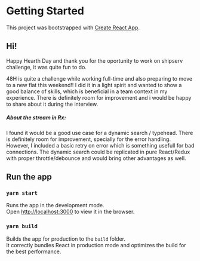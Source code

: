 # Getting Started

This project was bootstrapped with [Create React App](https://github.com/facebook/create-react-app).

## Hi!

Happy Hearth Day and thank you for the oportunity to work on shipserv challenge, it was quite fun to do.

48H is quite a challenge while working full-time and also preparing to move to a new flat this weekend!! I did it in a light spirit and wanted to show a good balance of skills, which is beneficial in a team context in my experience. There is definitely room for improvement and i would be happy to share about it during the interview.

##### About the stream in Rx:

I found it would be a good use case for a dynamic search / typehead. There is definitely room for improvement, specially for the error handling. However, I included a basic retry on error which is something usefull for bad connections. The dynamic search could be replicated in pure React/Redux with proper throttle/debounce and would bring other advantages as well.

## Run the app

### `yarn start`

Runs the app in the development mode.\
Open [http://localhost:3000](http://localhost:3000) to view it in the browser.

### `yarn build`

Builds the app for production to the `build` folder.\
It correctly bundles React in production mode and optimizes the build for the best performance.
